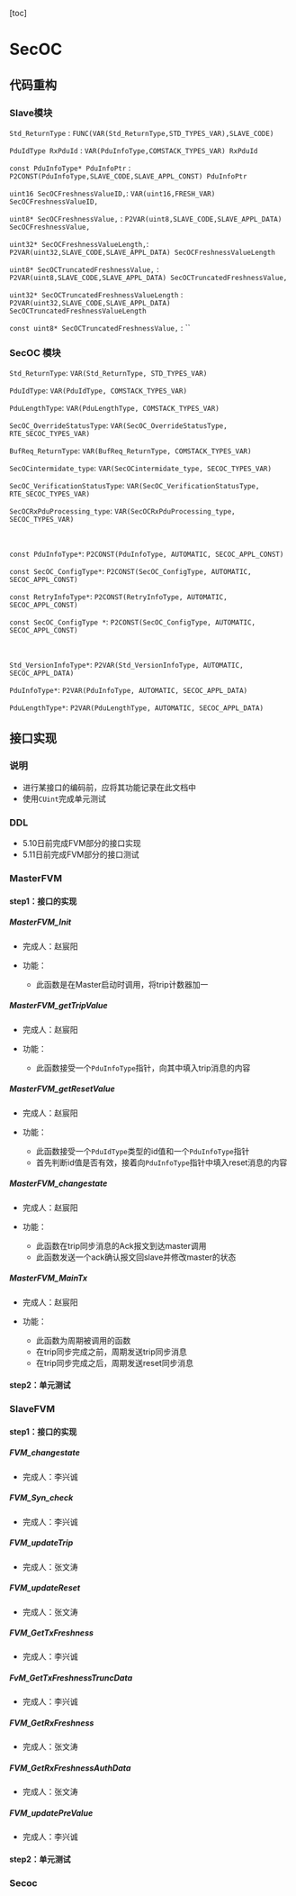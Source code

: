 [toc]

# SecOC

## 代码重构

### Slave模块

`Std_ReturnType` :
    `FUNC(VAR(Std_ReturnType,STD_TYPES_VAR),SLAVE_CODE)`

`PduIdType RxPduId` :
    `VAR(PduInfoType,COMSTACK_TYPES_VAR) RxPduId`

`const PduInfoType* PduInfoPtr` :
    `P2CONST(PduInfoType,SLAVE_CODE,SLAVE_APPL_CONST) PduInfoPtr`

`uint16 SecOCFreshnessValueID,`:
    `VAR(uint16,FRESH_VAR) SecOCFreshnessValueID,`

`uint8* SecOCFreshnessValue,` :
    `P2VAR(uint8,SLAVE_CODE,SLAVE_APPL_DATA) SecOCFreshnessValue,`

`uint32* SecOCFreshnessValueLength,`:
    `P2VAR(uint32,SLAVE_CODE,SLAVE_APPL_DATA) SecOCFreshnessValueLength`

`uint8* SecOCTruncatedFreshnessValue,` :
    `P2VAR(uint8,SLAVE_CODE,SLAVE_APPL_DATA) SecOCTruncatedFreshnessValue,`

`uint32* SecOCTruncatedFreshnessValueLength` :
    `P2VAR(uint32,SLAVE_CODE,SLAVE_APPL_DATA) SecOCTruncatedFreshnessValueLength`   
     
`const uint8* SecOCTruncatedFreshnessValue,` :
    ``

### SecOC 模块

`Std_ReturnType`: `VAR(Std_ReturnType, STD_TYPES_VAR)`

`PduIdType`: `VAR(PduIdType, COMSTACK_TYPES_VAR)`

`PduLengthType`: `VAR(PduLengthType, COMSTACK_TYPES_VAR)`

`SecOC_OverrideStatusType`: `VAR(SecOC_OverrideStatusType, RTE_SECOC_TYPES_VAR)`

`BufReq_ReturnType`: `VAR(BufReq_ReturnType, COMSTACK_TYPES_VAR)`

`SecOCintermidate_type`: `VAR(SecOCintermidate_type, SECOC_TYPES_VAR)`

`SecOC_VerificationStatusType`: `VAR(SecOC_VerificationStatusType, RTE_SECOC_TYPES_VAR)`

`SecOCRxPduProcessing_type`: `VAR(SecOCRxPduProcessing_type, SECOC_TYPES_VAR)`

</br>

`const PduInfoType*`: `P2CONST(PduInfoType, AUTOMATIC, SECOC_APPL_CONST)`

`const SecOC_ConfigType*`: `P2CONST(SecOC_ConfigType, AUTOMATIC, SECOC_APPL_CONST)`

`const RetryInfoType*`: `P2CONST(RetryInfoType, AUTOMATIC, SECOC_APPL_CONST)`

`const SecOC_ConfigType *`: `P2CONST(SecOC_ConfigType, AUTOMATIC, SECOC_APPL_CONST)`

</br>

`Std_VersionInfoType*`: `P2VAR(Std_VersionInfoType, AUTOMATIC, SECOC_APPL_DATA)`

`PduInfoType*`: `P2VAR(PduInfoType, AUTOMATIC, SECOC_APPL_DATA)`

`PduLengthType*`: `P2VAR(PduLengthType, AUTOMATIC, SECOC_APPL_DATA)`



## 接口实现

### 说明

- 进行某接口的编码前，应将其功能记录在此文档中
- 使用`CUint`完成单元测试

### DDL

- 5.10日前完成FVM部分的接口实现
- 5.11日前完成FVM部分的接口测试

### MasterFVM

#### step1：接口的实现


##### MasterFVM_Init

- 完成人：赵宸阳

- 功能：
    - 此函数是在Master启动时调用，将trip计数器加一

##### MasterFVM_getTripValue

- 完成人：赵宸阳

- 功能：
    - 此函数接受一个`PduInfoType`指针，向其中填入trip消息的内容

##### MasterFVM_getResetValue

- 完成人：赵宸阳

- 功能：
    - 此函数接受一个`PduIdType`类型的id值和一个`PduInfoType`指针
    - 首先判断id值是否有效，接着向`PduInfoType`指针中填入reset消息的内容

##### MasterFVM_changestate

- 完成人：赵宸阳

- 功能：
    - 此函数在trip同步消息的Ack报文到达master调用
    - 此函数发送一个ack确认报文回slave并修改master的状态

##### MasterFVM_MainTx

- 完成人：赵宸阳

- 功能：
    - 此函数为周期被调用的函数
    - 在trip同步完成之前，周期发送trip同步消息
    - 在trip同步完成之后，周期发送reset同步消息

#### step2：单元测试

### SlaveFVM

#### step1：接口的实现

##### FVM_changestate

- 完成人：李兴诚

##### FVM_Syn_check

- 完成人：李兴诚

##### FVM_updateTrip

- 完成人：张文涛

##### FVM_updateReset

- 完成人：张文涛

##### FVM_GetTxFreshness

- 完成人：李兴诚

##### FvM_GetTxFreshnessTruncData

- 完成人：李兴诚

##### FVM_GetRxFreshness

- 完成人：张文涛

##### FVM_GetRxFreshnessAuthData

- 完成人：张文涛

##### FVM_updatePreValue

- 完成人：李兴诚

#### step2：单元测试

### Secoc

